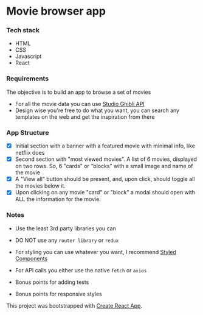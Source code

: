 # Movie browser app

### Tech stack
* HTML
* CSS
* Javascript
* React

### Requirements
The objective is to build an app to browse a set of movies

* For all the movie data you can use [Studio Ghibli API](https://ghibliapi.herokuapp.com)
* Design wise you're free to do what you want, you can search any templates
on the web and get the inspiration from there

### App Structure
* [x] Initial section with a banner with a featured movie with minimal info, like netflix does
* [x] Second section with "most viewed movies". A list of 6 movies, displayed on
two rows. So, 6 "cards" or "blocks" with a small image and name of the movie
* [x] A "View all" button should be present, and, upon click, should toggle all
the movies below it.
* [x] Upon clicking on any movie "card" or "block" a modal should open with ALL the
information for the movie.

### Notes
* Use the least 3rd party libraries you can
* DO NOT use any `router library` or `redux`
* For styling you can use whatever you want, I recommend [Styled Components](https://www.styled-components.com/)
* For API calls you either use the native `fetch` or `axios`

* Bonus points for adding tests
* Bonus points for responsive styles

This project was bootstrapped with [Create React App](https://github.com/facebook/create-react-app).
